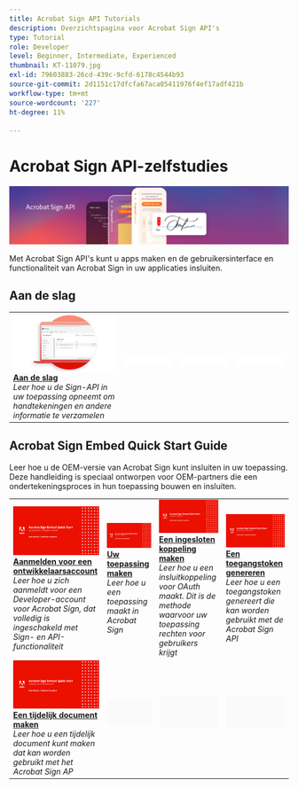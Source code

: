 ```yaml
---
title: Acrobat Sign API Tutorials
description: Overzichtspagina voor Acrobat Sign API's
type: Tutorial
role: Developer
level: Beginner, Intermediate, Experienced
thumbnail: KT-11079.jpg
exl-id: 79603883-26cd-439c-9cfd-6178c4544b93
source-git-commit: 2d1151c17dfcfa67aca05411976f4ef17adf421b
workflow-type: tm+mt
source-wordcount: '227'
ht-degree: 11%

---
```


# Acrobat Sign API-zelfstudies

![Acrobat Sign API-banner](../assets/acrobatsignhero.png)

Met Acrobat Sign API&#39;s kunt u apps maken en de gebruikersinterface en functionaliteit van Acrobat Sign in uw applicaties insluiten.

## Aan de slag

<table style="table-layout:fixed">
<tr>
   <td>
    <a href="signapi.md">
      <img alt="Aan de slag" src="assets/GSASAPI_thumb.png" />
    </a>
    <div>
    <a href="signapi.md"><strong>Aan de slag</strong></a>
    </div>
    <em>Leer hoe u de Sign-API in uw toepassing opneemt om handtekeningen en andere informatie te verzamelen</em>
    <br>
  </td>
  <td>
    <img alt="Spacer" src="../assets/WhiteBanner_Placeholder.png" />
    <div>
    <br>
  </td>
  <td>
    <img alt="Spacer" src="../assets/WhiteBanner_Placeholder.png" />
    <div>
    <br>
  </td>
  <td>
    <img alt="Spacer" src="../assets/WhiteBanner_Placeholder.png" />
    <div>
    <br>
  </td>
</tr>
</table>

## Acrobat Sign Embed Quick Start Guide

Leer hoe u de OEM-versie van Acrobat Sign kunt insluiten in uw toepassing. Deze handleiding is speciaal ontworpen voor OEM-partners die een ondertekeningsproces in hun toepassing bouwen en insluiten.

<table style="table-layout:fixed">
<tr>
 <td>
   <a href="sign-up-developer-account.md">
      <img alt="Aanmelden voor een ontwikkelaarsaccount" src="assets/Signingup_1280.png" />
   </a>
    <div>
   <a href="sign-up-developer-account.md"><strong>Aanmelden voor een ontwikkelaarsaccount</strong></a>
    </div>
    <em>Leer hoe u zich aanmeldt voor een Developer-account voor Acrobat Sign, dat volledig is ingeschakeld met Sign- en API-functionaliteit</em>
    <br>
  </td>
  <td>
   <a href="creating-your-application.md">
      <img alt="Uw toepassing maken" src="assets/Creatingyourapplication_1280.png" />
   </a>
    <div>
   <a href="creating-your-application.md"><strong>Uw toepassing maken</strong></a>
    </div>
    <em>Leer hoe u een toepassing maakt in Acrobat Sign</em>
    <br>
  </td>
   <td>
   <a href="creating-an-embed-link.md">
      <img alt="Een ingesloten koppeling maken" src="assets/Creatinganembedlink_1280.png" />
   </a>
    <div>
   <a href="creating-an-embed-link.md"><strong>Een ingesloten koppeling maken</strong></a>
    </div>
    <em>Leer hoe u een insluitkoppeling voor OAuth maakt. Dit is de methode waarvoor uw toepassing rechten voor gebruikers krijgt</em>
    <br>
  </td>
  <td>
   <a href="generating-an-access-token.md">
      <img alt="Een toegangstoken genereren" src="assets/Generatingyouraccesstoken_1280.png" />
   </a>
    <div>
   <a href="generating-an-access-token.md"><strong>Een toegangstoken genereren</strong></a>
    </div>
    <em>Leer hoe u een toegangstoken genereert die kan worden gebruikt met de Acrobat Sign API</em>
    <br>
  </td>
</tr>
<tr>
  <td>
   <a href="creating-a-transient-document.md">
      <img alt="Een tijdelijk document maken" src="assets/Creatingatransientdocument_1280.png" />
   </a>
    <div>
   <a href="creating-a-transient-document.md"><strong>Een tijdelijk document maken</strong></a>
    </div>
    <em>Leer hoe u een tijdelijk document kunt maken dat kan worden gebruikt met het Acrobat Sign AP</em>
    <br>
  </td>
  <td>
    <img alt="Spacer" src="../assets/GrayBanner_Placeholder.png" />
    <div>
    <br>
  </td>
   <td>
    <img alt="Spacer" src="../assets/GrayBanner_Placeholder.png" />
    <div>
    <br>
  </td>
  <td>
    <img alt="Spacer" src="../assets/GrayBanner_Placeholder.png" />
    <div>
    <br>
  </td>
</tr>
</table>

